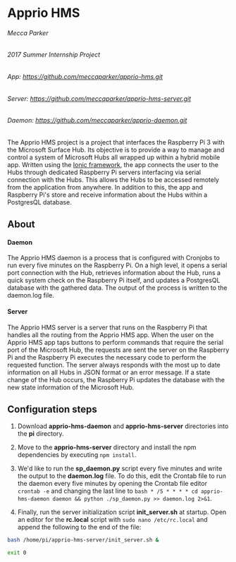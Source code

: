 # Apprio HMS
###### Mecca Parker
###### 2017 Summer Internship Project
###### App: https://github.com/meccaparker/apprio-hms.git
###### Server: https://github.com/meccaparker/apprio-hms-server.git
###### Daemon: https://github.com/meccaparker/apprio-daemon.git

The Apprio HMS project is a project that interfaces the Raspberry Pi 3 with the Microsoft Surface Hub. Its objective is to provide a way to manage and control a system of Microsoft Hubs all wrapped up within a hybrid mobile app. Written using the [Ionic framework](https://ionicframework.com/), the app  connects the user to the Hubs through dedicated Raspberry Pi servers interfacing via serial connection with the Hubs. This allows the Hubs to be accessed remotely from the application from anywhere. In addition to this, the app and Raspberry Pi's store and receive information about the Hubs within a PostgresQL database. 

## About 

#### Daemon

The Apprio HMS daemon is a process that is configured with Cronjobs to run every five minutes on the Raspberry Pi. On a high level, it opens a serial port connection with the Hub, retrieves information about the Hub, runs a quick system check on the Raspberry Pi itself, and updates a PostgresQL database with the gathered data. The output of the process is written to the daemon.log file.

#### Server 

The Apprio HMS server is a server that runs on the Raspberry Pi that handles all the routing from the Apprio HMS app. When the user on the Apprio HMS app taps buttons to perform commands that require the serial port of the Microsoft Hub, the requests are sent the server on the Raspberry Pi and the Raspberry Pi executes the necessary code to perform the requested function. The server always responds with the most up to date information on all Hubs in JSON format or an error message. If a state change of the Hub occurs, the Raspberry Pi updates the database with the new state information of the Microsoft Hub. 

## Configuration steps 

1. Download **apprio-hms-daemon** and **apprio-hms-server** directories into the **pi** directory. 

1. Move to the **apprio-hms-server** directory and install the npm dependencies by executing `npm install`.
		
1. We'd like to run the **sp_daemon.py** script every five minutes and write the output to the **daemon.log** file. To do this, edit the Crontab file to run the daemon every five minutes by opening the Crontab file editor `crontab -e`  and changing the last line to `bash * /5 * * * * cd apprio-hms-daemon daemon && python ./sp_daemon.py >> daemon.log 2>&1`.

1. Finally, run the server initialization script **init_server.sh** at startup. Open an editor for the **rc.local** script with `sudo nano /etc/rc.local` and append the following to the end of the file: 
		
```bash
bash /home/pi/apprio-hms-server/init_server.sh &

exit 0
``` 

